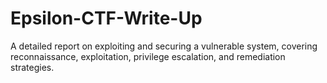 # Epsilon-CTF-Write-Up
A detailed report on exploiting and securing a vulnerable system, covering reconnaissance, exploitation, privilege escalation, and remediation strategies.

